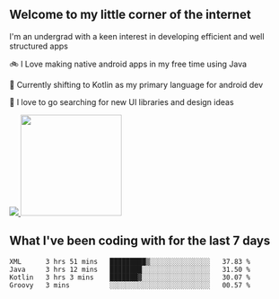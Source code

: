 ## Welcome to my little corner of the internet
I'm an undergrad with a keen interest in developing efficient and well structured apps

🚲 I Love making native android apps in my free time using Java

🌄 Currently shifting to Kotlin as my primary language for android dev

🔮  I love to go searching for new UI libraries and design ideas

<a href="">
  <img src="https://komarev.com/ghpvc/?username=ade3l&style=flat-square" />
</a>

<img height="180em" src="https://github-readme-stats-eight-theta.vercel.app/api/top-langs/?username=ade3l&langs_count=7&theme=cobalt&layout=compact"/>

## What I've been coding with for the last 7 days
<!--START_SECTION:waka-->
```text
XML      3 hrs 51 mins   █████████▒░░░░░░░░░░░░░░░   37.83 % 
Java     3 hrs 12 mins   ████████░░░░░░░░░░░░░░░░░   31.50 % 
Kotlin   3 hrs 3 mins    ███████▓░░░░░░░░░░░░░░░░░   30.07 % 
Groovy   3 mins          ░░░░░░░░░░░░░░░░░░░░░░░░░   00.57 % 
```
<!--END_SECTION:waka-->
